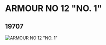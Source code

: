 # ARMOUR NO 12 "NO. 1"
## 19707
![ARMOUR NO 12 "NO. 1"](https://lc-www-live-s.legocdn.com/media/bricks/5/2/6101165.jpg)